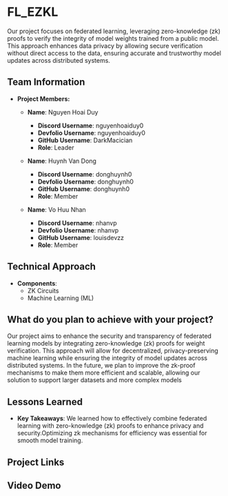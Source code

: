 #  FL_EZKL

Our project focuses on federated learning, leveraging zero-knowledge (zk) proofs to verify the integrity of model weights trained from a public model.
This approach enhances data privacy by allowing secure verification without direct access to the data, ensuring accurate and trustworthy model updates across distributed systems.

## Team Information

- **Project Members:**

  - **Name**: Nguyen Hoai Duy
    - **Discord Username**: nguyenhoaiduy0
    - **Devfolio Username**: nguyenhoaiduy0
    - **GitHub Username**: DarkMacician
    - **Role**: Leader
  
  - **Name**: Huynh Van Dong
      - **Discord Username**: donghuynh0
      - **Devfolio Username**: donghuynh0
      - **GitHub Username**: donghuynh0
      - **Role**: Member
        
  - **Name**: Vo Huu Nhan 
    - **Discord Username**: nhanvp
    - **Devfolio Username**: nhanvp
    - **GitHub Username**: louisdevzz
    - **Role**: Member
        
## Technical Approach

- **Components**:
  - ZK Circuits
  - Machine Learning (ML)

## What do you plan to achieve with your project?

Our project aims to enhance the security and transparency of federated learning models by integrating zero-knowledge (zk) proofs for weight verification.
This approach will allow for decentralized, privacy-preserving machine learning while ensuring the integrity of model updates across distributed systems.
In the future, we plan to improve the zk-proof mechanisms to make them more efficient and scalable, allowing our solution to support larger datasets and more complex models

## Lessons Learned 

- **Key Takeaways**: We learned how to effectively combine federated learning with zero-knowledge (zk) proofs to enhance privacy and security.Optimizing zk mechanisms for efficiency was essential for smooth model training.

## Project Links 


## Video Demo 

